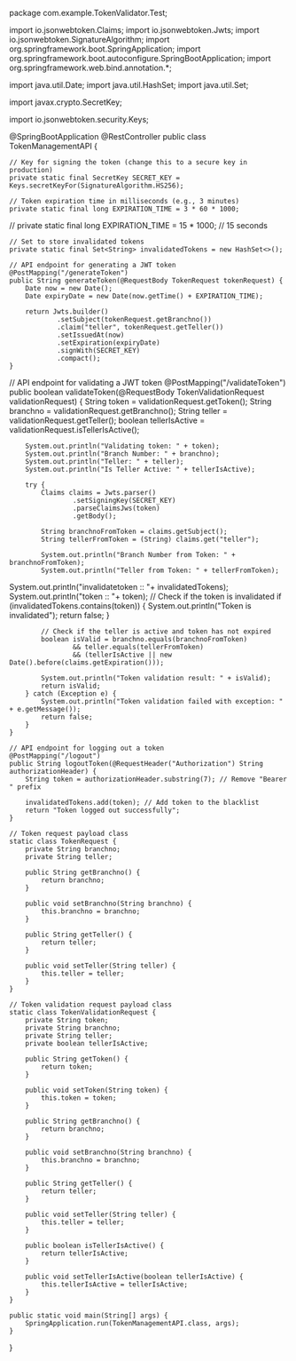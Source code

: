 package com.example.TokenValidator.Test;

import io.jsonwebtoken.Claims;
import io.jsonwebtoken.Jwts;
import io.jsonwebtoken.SignatureAlgorithm;
import org.springframework.boot.SpringApplication;
import org.springframework.boot.autoconfigure.SpringBootApplication;
import org.springframework.web.bind.annotation.*;

import java.util.Date;
import java.util.HashSet;
import java.util.Set;

import javax.crypto.SecretKey;

import io.jsonwebtoken.security.Keys;

@SpringBootApplication
@RestController
public class TokenManagementAPI {

    // Key for signing the token (change this to a secure key in production)
    private static final SecretKey SECRET_KEY = Keys.secretKeyFor(SignatureAlgorithm.HS256);

    // Token expiration time in milliseconds (e.g., 3 minutes)
    private static final long EXPIRATION_TIME = 3 * 60 * 1000;
 //   private static final long EXPIRATION_TIME = 15 * 1000; // 15 seconds

    // Set to store invalidated tokens
    private static final Set<String> invalidatedTokens = new HashSet<>();

    // API endpoint for generating a JWT token
    @PostMapping("/generateToken")
    public String generateToken(@RequestBody TokenRequest tokenRequest) {
        Date now = new Date();
        Date expiryDate = new Date(now.getTime() + EXPIRATION_TIME);

        return Jwts.builder()
                .setSubject(tokenRequest.getBranchno())
                .claim("teller", tokenRequest.getTeller())
                .setIssuedAt(now)
                .setExpiration(expiryDate)
                .signWith(SECRET_KEY)
                .compact();
    }

 // API endpoint for validating a JWT token
    @PostMapping("/validateToken")
    public boolean validateToken(@RequestBody TokenValidationRequest validationRequest) {
        String token = validationRequest.getToken();
        String branchno = validationRequest.getBranchno();
        String teller = validationRequest.getTeller();
        boolean tellerIsActive = validationRequest.isTellerIsActive();

        System.out.println("Validating token: " + token);
        System.out.println("Branch Number: " + branchno);
        System.out.println("Teller: " + teller);
        System.out.println("Is Teller Active: " + tellerIsActive);

        try {
            Claims claims = Jwts.parser()
                    .setSigningKey(SECRET_KEY)
                    .parseClaimsJws(token)
                    .getBody();

            String branchnoFromToken = claims.getSubject();
            String tellerFromToken = (String) claims.get("teller");

            System.out.println("Branch Number from Token: " + branchnoFromToken);
            System.out.println("Teller from Token: " + tellerFromToken);
System.out.println("invalidatetoken :: "+ invalidatedTokens);
System.out.println("token :: "+ token);
            // Check if the token is invalidated
            if (invalidatedTokens.contains(token)) {
                System.out.println("Token is invalidated");
                return false;
            }

            // Check if the teller is active and token has not expired
            boolean isValid = branchno.equals(branchnoFromToken)
                    && teller.equals(tellerFromToken)
                    && (tellerIsActive || new Date().before(claims.getExpiration()));

            System.out.println("Token validation result: " + isValid);
            return isValid;
        } catch (Exception e) {
            System.out.println("Token validation failed with exception: " + e.getMessage());
            return false;
        }
    }

    // API endpoint for logging out a token
    @PostMapping("/logout")
    public String logoutToken(@RequestHeader("Authorization") String authorizationHeader) {
        String token = authorizationHeader.substring(7); // Remove "Bearer " prefix

        invalidatedTokens.add(token); // Add token to the blacklist
        return "Token logged out successfully";
    }

    // Token request payload class
    static class TokenRequest {
        private String branchno;
        private String teller;

        public String getBranchno() {
            return branchno;
        }

        public void setBranchno(String branchno) {
            this.branchno = branchno;
        }

        public String getTeller() {
            return teller;
        }

        public void setTeller(String teller) {
            this.teller = teller;
        }
    }

    // Token validation request payload class
    static class TokenValidationRequest {
        private String token;
        private String branchno;
        private String teller;
        private boolean tellerIsActive;

        public String getToken() {
            return token;
        }

        public void setToken(String token) {
            this.token = token;
        }

        public String getBranchno() {
            return branchno;
        }

        public void setBranchno(String branchno) {
            this.branchno = branchno;
        }

        public String getTeller() {
            return teller;
        }

        public void setTeller(String teller) {
            this.teller = teller;
        }

        public boolean isTellerIsActive() {
            return tellerIsActive;
        }

        public void setTellerIsActive(boolean tellerIsActive) {
            this.tellerIsActive = tellerIsActive;
        }
    }

    public static void main(String[] args) {
        SpringApplication.run(TokenManagementAPI.class, args);
    }
}


